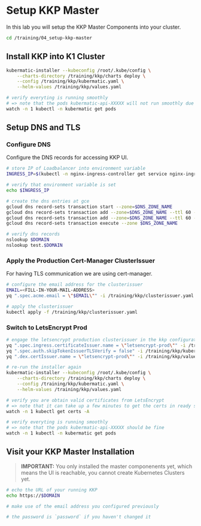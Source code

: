 # Setup KKP Master

In this lab you will setup the KKP Master Components into your cluster.

```bash
cd /training/04_setup-kkp-master
```

## Install KKP into K1 Cluster

```bash
kubermatic-installer --kubeconfig /root/.kube/config \
    --charts-directory /training/kkp/charts deploy \
    --config /training/kkp/kubermatic.yaml \
    --helm-values /training/kkp/values.yaml

# verify everyting is running smoothly
# => note that the pods kubermatic-api-XXXXX will not run smoothly due to dns is not setup yet
watch -n 1 kubectl -n kubermatic get pods
```

## Setup DNS and TLS

### Configure DNS

Configure the DNS records for accessing KKP UI.

```bash
# store IP of Loadbalancer into environment variable
INGRESS_IP=$(kubectl -n nginx-ingress-controller get service nginx-ingress-controller -o jsonpath='{.status.loadBalancer.ingress[0].ip}')

# verify that environment variable is set
echo $INGRESS_IP

# create the dns entries at gce
gcloud dns record-sets transaction start --zone=$DNS_ZONE_NAME
gcloud dns record-sets transaction add --zone=$DNS_ZONE_NAME --ttl 60 --name="$DOMAIN." --type A $INGRESS_IP
gcloud dns record-sets transaction add --zone=$DNS_ZONE_NAME --ttl 60 --name="*.$DOMAIN."  --type A $INGRESS_IP
gcloud dns record-sets transaction execute --zone $DNS_ZONE_NAME

# verify dns records
nslookup $DOMAIN
nslookup test.$DOMAIN
```

### Apply the Production Cert-Manager ClusterIssuer

For having TLS communication we are using cert-manager.

```bash
# configure the email address for the clusterissuer
EMAIL=<FILL-IN-YOUR-MAIL-ADDRESS>
yq ".spec.acme.email = \"$EMAIL\"" -i /training/kkp/clusterissuer.yaml

# apply the clusterissuer
kubectl apply -f /training/kkp/clusterissuer.yaml
```

### Switch to LetsEncrypt Prod

```bash
# engage the letsencrypt production clusterissuer in the kkp configuration files
yq ".spec.ingress.certificateIssuer.name = \"letsencrypt-prod\"" -i /training/kkp/kubermatic.yaml
yq ".spec.auth.skipTokenIssuerTLSVerify = false" -i /training/kkp/kubermatic.yaml
yq ".dex.certIssuer.name = \"letsencrypt-prod\"" -i /training/kkp/values.yaml

# re-run the installer again
kubermatic-installer --kubeconfig /root/.kube/config \
    --charts-directory /training/kkp/charts deploy \
    --config /training/kkp/kubermatic.yaml \
    --helm-values /training/kkp/values.yaml

# verify you are obtain valid certificates from LetsEncrypt
# => note that it can take up a few minutes to get the certs in ready state
watch -n 1 kubectl get certs -A

# verify everyting is running smoothly
# => note that the pods kubermatic-api-XXXXX should be fine
watch -n 1 kubectl -n kubermatic get pods
```

## Visit your KKP Master Installation

>**IMPORTANT:**
> You  only installed the master componenents yet, which means the UI is reachable, you cannot create Kubernetes Clusters yet.

```bash
# echo the URL of your running KKP
echo https://$DOMAIN

# make use of the email address you configured previously

# the password is `password` if you haven't changed it
```
